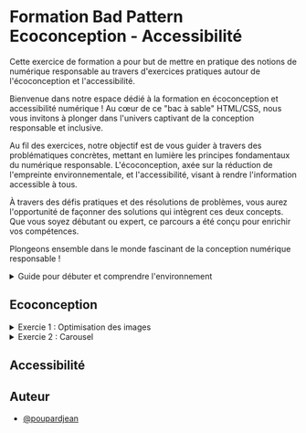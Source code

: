 
# Formation Bad Pattern Ecoconception - Accessibilité


Cette exercice de formation a pour but de mettre en pratique des notions de numérique responsable au travers d'exercices pratiques autour de l'écoconception et l'accessibilité.

Bienvenue dans notre espace dédié à la formation en écoconception et accessibilité numérique ! Au cœur de ce "bac à sable" HTML/CSS, nous vous invitons à plonger dans l'univers captivant de la conception responsable et inclusive.

Au fil des exercices, notre objectif est de vous guider à travers des problématiques concrètes, mettant en lumière les principes fondamentaux du numérique responsable. L'écoconception, axée sur la réduction de l'empreinte environnementale, et l'accessibilité, visant à rendre l'information accessible à tous.

À travers des défis pratiques et des résolutions de problèmes, vous aurez l'opportunité de façonner des solutions qui intègrent ces deux concepts. Que vous soyez débutant ou expert, ce parcours a été conçu pour enrichir vos compétences.

Plongeons ensemble dans le monde fascinant de la conception numérique responsable ! 

<details>
    <summary>Guide pour débuter et comprendre l'environnement</summary>   
    ## Découvrir l'environnement
    
    Pour commencer, si cela n'est pas déjà fait, vous devez vous rendre sur [cette url](https://github.com/Specinov).
    
    Vous devriez être sur la page publique GitHub du la société [Spécinov](https://www.specinov.fr/). Dès lors vous pouvez choisir un repository "Bac à sable" parmis ceux proposés : 
    
    - [Formation-SandBox-1](https://github.com/Specinov/Formation-SandBox-1) 
    - [Formation-SandBox-2](https://github.com/Specinov/Formation-SandBox-1)
    - [Formation-SandBox-3](https://github.com/Specinov/Formation-SandBox-1)
    - [Formation-SandBox-4](https://github.com/Specinov/Formation-SandBox-1)
    - [Formation-SandBox-5](https://github.com/Specinov/Formation-SandBox-1)
    - [Formation-SandBox-6](https://github.com/Specinov/Formation-SandBox-1)
    - [Formation-SandBox-7](https://github.com/Specinov/Formation-SandBox-1)
    - [Formation-SandBox-8](https://github.com/Specinov/Formation-SandBox-1)
    
    Attention, si vous êtes plusieurs, veillez à ne pas choisir le même dépôt GitHub, au risque de ne pouvoir réaliser les exercices correctement.
    Il est également nécéssaire de posséder un compte GitHub pour poursuivre. 
    Dans chaque dépôt vous retrouverez le README indiquant les consignes et procédures à suivre.
    
    Pour effectuer les exercices, plusieurs possibilités s'offrent à vous : 
       
    ### Option 1 - Vous avez été ajouté à l'espace formation par votre formateur.
    Pour cette option, tout est déjà prêt pour vous ! 
    
    Le site est accessible sous l'adresse : https://specinov.github.io/Formation-SandBox-1/, suivant le nom de votre repository bac à sable il faudra simplement changer le numéro à la fin de l'url. Cette dernière est également indiquée sur la page d'accueil du dépôt.
    
    
    ### Option 2 - Vous effectuez les exercices de manière autodidacte.
    Pour cette option, vous devrez réaliser un "fork" ou bien cloner le repository de votre côté, sur votre espace GitHub.
    
    Une fois ceci réalisé, il faudra se rendre dans l'onglet *settings* du dépôt. Puis dans le sous-onglet *Pages* (situé dans le volet de gauche)
    
    ![Onglet Pages dans paramètres repository GitHub](/Ressources_README/GitHub_Pages.png)
    
    Il faudra alors aller dans la partie nommée *Branch*, sélectionner la branche de travail de votre dépôt puis sauvegarder. 
    GitHub a besoin de quelques minutes pour compiler et déployer le site. (il est possible d'observer la progression dans l'onglet *Actions* du menu principal)
    
    Une fois le déploiement effectué, lorsque vous retournez dans le sous-onglet *Pages*, GitHub vous a généré votre site et a affiché le lien correspondant. 
    
    Exemple : **Your site is live at** https://specinov.github.io/Formation-SandBox-1/
    
    ### Réaliser des modifications
    
    A partir du moment où vous connaissez votre url publique de bac à sable, chaque modification que vous effectuerez sur la branche configurée, et que vous pousserez, sera alors déployée et accessible sur cette url. Cela sera nottamment très utile pour réaliser des audits d'écoconception.
    
    Pour effectuer des modifications, il y a plusieurs possibilités, soit travailler avec votre éditeur de code préféré, soit directement en ligne depuis l'éditeur GitHub.
    Ce dernier est accessible pour chaque fichier de l'onglet *Code* en cliquant sur le fichier puis le crayon pour modifier le fichier. (Il est possible d'ouvrir le fichier directement ou bien sur GitHub.dev ou GitHub Desktop)
    
    ![Modification de fichier au sein de GitHub](/Ressources_README/GitHub_modification.png)

</details>


## Ecoconception
<details>
  <summary>Exercie 1 : Optimisation des images</summary>
  Comment pourriez-vous améliorer la performance et réduire l'impact environnemental en optimisant les images affichées sur l'écran d'accueil ?
    <details>
        <summary>Indice 1</summary>
        Bouh le nul.
        <details>
          <summary>Réponse</summary>
          Bouh le nul.
        </details>
    </details>
</details>

<details>
  <summary>Exercie 2 : Carousel</summary>
  Comment pourriez-vous améliorer la performance et réduire l'impact environnemental en optimisant les images affichées sur l'écran d'accueil ?
    <details>
        <summary>Indice 1</summary>
        Bouh le nul.        
        <details>
          <summary>Réponse</summary>
          Bouh le nul.
        </details>
    </details>
</details>

## Accessibilité
## Auteur

- [@poupardjean](https://github.com/poupardjean)

